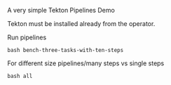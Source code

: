 A very simple Tekton Pipelines Demo

Tekton must be installed already from the operator. 
 
Run pipelines

```bash bench-three-tasks-with-ten-steps```
 
For different size pipelines/many steps vs single steps

```bash all```
 